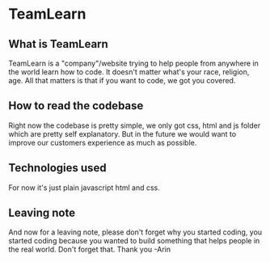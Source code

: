 # TeamLearn
 
 ## What is TeamLearn

 TeamLearn is a "company"/website trying to help people from anywhere in the world learn how to code. It doesn't matter what's your race, religion, age. All that matters
is that if you want to code, we got you covered.


 ## How to read the codebase
   Right now the codebase is pretty simple, we only got css, html and js folder which are pretty self explanatory. But in the future we would want to improve our customers experience as much as possible.

 ## Technologies used
   For now it's just plain javascript html and css.


 ## Leaving note
   And now for a leaving note, please don't forget why you started coding, you started coding because you wanted to build something that helps people in the real world. Don't forget that. Thank you -Arin
